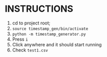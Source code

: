 # INSTRUCTIONS

1. cd to project root;
2. `source timestamp_gen/bin/activate`
3. `python -m timestamp_generator.py`
4. Press `i`
5. Click anywhere and it should start running
6. Check `test1.csv`